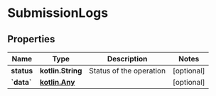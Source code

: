 
# SubmissionLogs

## Properties
Name | Type | Description | Notes
------------ | ------------- | ------------- | -------------
**status** | **kotlin.String** | Status of the operation |  [optional]
**&#x60;data&#x60;** | [**kotlin.Any**](kotlin.Any.md) |  |  [optional]



